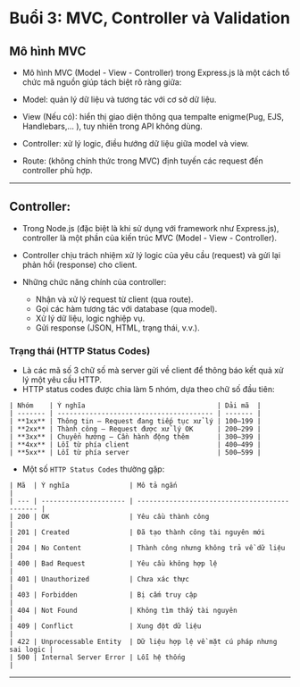 # Buổi 3: MVC, Controller và Validation

## Mô hình MVC
- Mô hình MVC (Model - View - Controller) trong Express.js là một cách tổ chức mã nguồn giúp tách biệt rõ ràng giữa:

- Model: quản lý dữ liệu và tương tác với cơ sở dữ liệu.

- View (Nếu có): hiển thị giao diện thông qua tempalte enigme(Pug, EJS, Handlebars,... ),  tuy nhiên trong API không dùng.

- Controller: xử lý logic, điều hướng dữ liệu giữa model và view.

- Route: (không chính thức trong MVC) định tuyến các request đến controller phù hợp.

---

## Controller:
- Trong Node.js (đặc biệt là khi sử dụng với framework như Express.js), controller là một phần của kiến trúc MVC (Model - View - Controller). 

- Controller chịu trách nhiệm xử lý logic của yêu cầu (request) và gửi lại phản hồi (response) cho client.

- Những chức năng chính của controller:
  + Nhận và xử lý request từ client (qua route).
  + Gọi các hàm tương tác với database (qua model).
  + Xử lý dữ liệu, logic nghiệp vụ.
  + Gửi response (JSON, HTML, trạng thái, v.v.).

### Trạng thái (HTTP Status Codes)

- Là các mã số 3 chữ số mà server gửi về client để thông báo kết quả xử lý một yêu cầu HTTP.
- HTTP status codes được chia làm 5 nhóm, dựa theo chữ số đầu tiên:
```
| Nhóm    | Ý nghĩa                                 | Dải mã  |
| ------- | --------------------------------------- | ------- |
| **1xx** | Thông tin – Request đang tiếp tục xử lý | 100–199 |
| **2xx** | Thành công – Request được xử lý OK      | 200–299 |
| **3xx** | Chuyển hướng – Cần hành động thêm       | 300–399 |
| **4xx** | Lỗi từ phía client                      | 400–499 |
| **5xx** | Lỗi từ phía server                      | 500–599 |
```

- Một số `HTTP Status Codes` thường gặp:
```
| Mã  | Ý nghĩa               | Mô tả ngắn                                    |
| --- | --------------------- | --------------------------------------------- |
| 200 | OK                    | Yêu cầu thành công                            |
| 201 | Created               | Đã tạo thành công tài nguyên mới              |
| 204 | No Content            | Thành công nhưng không trả về dữ liệu         |
| 400 | Bad Request           | Yêu cầu không hợp lệ                          |
| 401 | Unauthorized          | Chưa xác thực                                 |
| 403 | Forbidden             | Bị cấm truy cập                               |
| 404 | Not Found             | Không tìm thấy tài nguyên                     |
| 409 | Conflict              | Xung đột dữ liệu                              |
| 422 | Unprocessable Entity  | Dữ liệu hợp lệ về mặt cú pháp nhưng sai logic |
| 500 | Internal Server Error | Lỗi hệ thống                                  |

```

---